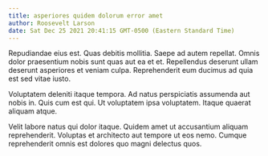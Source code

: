 ```yaml
---
title: asperiores quidem dolorum error amet
author: Roosevelt Larson
date: Sat Dec 25 2021 20:41:15 GMT-0500 (Eastern Standard Time)
---
```

Repudiandae eius est. Quas debitis mollitia. Saepe ad autem repellat. Omnis dolor praesentium nobis sunt quas aut ea et et. Repellendus deserunt ullam deserunt asperiores et veniam culpa. Reprehenderit eum ducimus ad quia est sed vitae iusto.

 Voluptatem deleniti itaque tempora. Ad natus perspiciatis assumenda aut nobis in. Quis cum est qui. Ut voluptatem ipsa voluptatem. Itaque quaerat aliquam atque.

 Velit labore natus qui dolor itaque. Quidem amet ut accusantium aliquam reprehenderit. Voluptas et architecto aut tempore ut eos nemo. Cumque reprehenderit omnis est dolores quo magni delectus quos.
